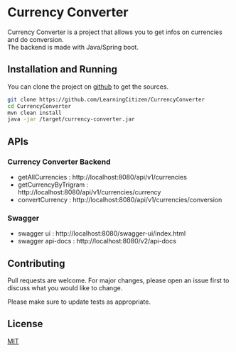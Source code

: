 # Currency Converter

Currency Converter is a project that allows you to get infos on currencies and do conversion.  
The backend is made with Java/Spring boot.  

## Installation and Running

You can clone the project on [github](https://github.com/LearningCitizen/CurrencyConverter) to get the sources.

```bash
git clone https://github.com/LearningCitizen/CurrencyConverter
cd CurrencyConverter
mvn clean install
java -jar /target/currency-converter.jar
```

## APIs

### Currency Converter Backend
- getAllCurrencies : http://localhost:8080/api/v1/currencies
- getCurrencyByTrigram : http://localhost:8080/api/v1/currencies/currency
- convertCurrency : http://localhost:8080/api/v1/currencies/conversion

### Swagger
- swagger ui : http://localhost:8080/swagger-ui/index.html
- swagger api-docs : http://localhost:8080/v2/api-docs

## Contributing
Pull requests are welcome. For major changes, please open an issue first to discuss what you would like to change.

Please make sure to update tests as appropriate.

## License
[MIT](https://choosealicense.com/licenses/mit/)